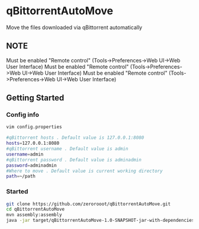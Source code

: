 # qBittorrentAutoMove

Move the files downloaded via qBittorrent automatically

## NOTE
Must be enabled "Remote control" (Tools->Preferences->Web UI->Web User Interface)
Must be enabled "Remote control" (Tools->Preferences->Web UI->Web User Interface)
Must be enabled "Remote control" (Tools->Preferences->Web UI->Web User Interface)

## Getting Started
### Config info
```bash
vim config.properties
```
```bash
#qBittorrent hosts . Default value is 127.0.0.1:8080 
hosts=127.0.0.1:8080
#qBittorrent username . Default value is admin
username=admin
#qBittorrent password . Default value is adminadmin
password=adminadmin
#Where to move . Default value is current working directory 
path=~/path
```
### Started
```bash
git clone https://github.com/zerorooot/qBittorrentAutoMove.git
cd qBittorrentAutoMove
mvn assembly:assembly
java -jar target/qBittorrentAutoMove-1.0-SNAPSHOT-jar-with-dependencies.jar config.properties
```
